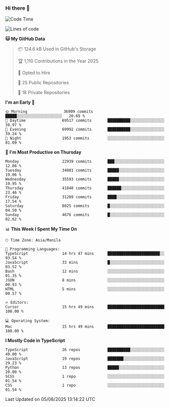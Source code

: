 ### Hi there 👋

<!--START_SECTION:waka-->
![Code Time](http://img.shields.io/badge/Code%20Time-1%2C984%20hrs%202%20mins-blue)

![Lines of code](https://img.shields.io/badge/From%20Hello%20World%20I%27ve%20Written-68.0%20million%20lines%20of%20code-blue)

**🐱 My GitHub Data** 

> 📦 124.6 kB Used in GitHub's Storage 
 > 
> 🏆 1,110 Contributions in the Year 2025
 > 
> 💼 Opted to Hire
 > 
> 📜 25 Public Repositories 
 > 
> 🔑 18 Private Repositories 
 > 
**I'm an Early 🐤** 

```text
🌞 Morning                36909 commits       █████░░░░░░░░░░░░░░░░░░░░   20.69 % 
🌆 Daytime                69517 commits       ██████████░░░░░░░░░░░░░░░   38.97 % 
🌃 Evening                69992 commits       ██████████░░░░░░░░░░░░░░░   39.24 % 
🌙 Night                  1953 commits        ░░░░░░░░░░░░░░░░░░░░░░░░░   01.09 % 
```
📅 **I'm Most Productive on Thursday** 

```text
Monday                   22939 commits       ███░░░░░░░░░░░░░░░░░░░░░░   12.86 % 
Tuesday                  34001 commits       █████░░░░░░░░░░░░░░░░░░░░   19.06 % 
Wednesday                35593 commits       █████░░░░░░░░░░░░░░░░░░░░   19.95 % 
Thursday                 41848 commits       ██████░░░░░░░░░░░░░░░░░░░   23.46 % 
Friday                   31289 commits       ████░░░░░░░░░░░░░░░░░░░░░   17.54 % 
Saturday                 8025 commits        █░░░░░░░░░░░░░░░░░░░░░░░░   04.50 % 
Sunday                   4676 commits        █░░░░░░░░░░░░░░░░░░░░░░░░   02.62 % 
```


📊 **This Week I Spent My Time On** 

```text
🕑︎ Time Zone: Asia/Manila

💬 Programming Languages: 
TypeScript               14 hrs 47 mins      ███████████████████████░░   93.54 % 
JavaScript               33 mins             █░░░░░░░░░░░░░░░░░░░░░░░░   03.52 % 
Bash                     12 mins             ░░░░░░░░░░░░░░░░░░░░░░░░░   01.35 % 
JSON                     8 mins              ░░░░░░░░░░░░░░░░░░░░░░░░░   00.93 % 
HTML                     5 mins              ░░░░░░░░░░░░░░░░░░░░░░░░░   00.57 % 

🔥 Editors: 
Cursor                   15 hrs 49 mins      █████████████████████████   100.00 % 

💻 Operating System: 
Mac                      15 hrs 49 mins      █████████████████████████   100.00 % 
```

**I Mostly Code in TypeScript** 

```text
TypeScript               26 repos            ██████████░░░░░░░░░░░░░░░   40.00 % 
JavaScript               19 repos            ███████░░░░░░░░░░░░░░░░░░   29.23 % 
Python                   13 repos            █████░░░░░░░░░░░░░░░░░░░░   20.00 % 
SCSS                     1 repo              ░░░░░░░░░░░░░░░░░░░░░░░░░   01.54 % 
CSS                      1 repo              ░░░░░░░░░░░░░░░░░░░░░░░░░   01.54 % 
```




 Last Updated on 05/08/2025 13:14:22 UTC
<!--END_SECTION:waka-->
